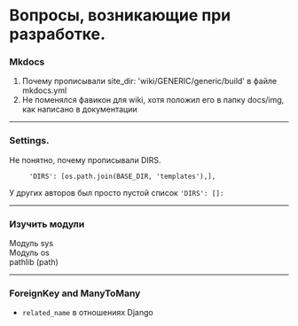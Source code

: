 # Вопросы, возникающие при разработке.

### Mkdocs
1. Почему прописывали site_dir: 'wiki/GENERIC/generic/build' в файле mkdocs.yml
2. Не поменялся фавикон для wiki, хотя положил его в папку docs/img, как написано в документации
***
### Settings.
Не понятно, почему прописывали DIRS.        
              
         'DIRS': [os.path.join(BASE_DIR, 'templates'),],
У других авторов был просто пустой список 
`'DIRS': []:`

***
### Изучить модули
Модуль sys  
Модуль os  
pathlib (path)  
***

### ForeignKey and ManyToMany
- `related_name` в отношениях Django